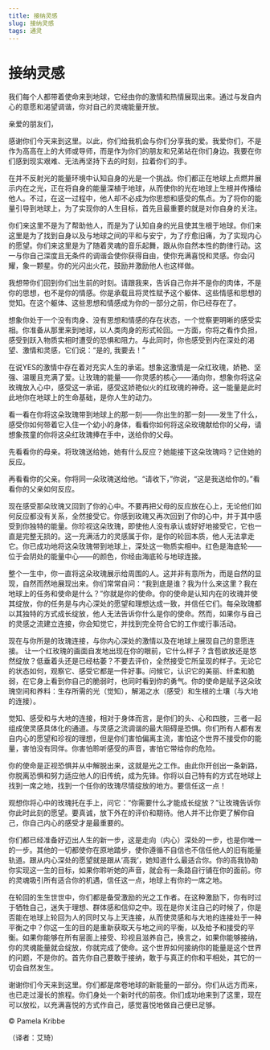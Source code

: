 ```yaml
--- 
title: 接纳灵感 
slug: 接纳灵感 
tags: 通灵 
--- 
```

# 接纳灵感

我们每个人都带着使命来到地球，它经由你的激情和热情展现出来。通过与发自内心的意愿和渴望调谐，你对自己的灵魂能量开放。

亲爱的朋友们，

感谢你们今天来到这里。以此，你们给我机会与你们分享我的爱。我爱你们，不是作为高高在上的大师或导师，而是作为你们的朋友和兄弟站在你们身边。我要在你们感到现实艰难、无法再坚持下去的时刻，拉着你们的手。

在并不反射光的能量环境中认知自身的光是一个挑战。你们都正在地球上点燃并展示内在之光，正在将自身的能量深植于地球，从而使你的光在地球上生根并传播给他人。不过，在这一过程中，他人却不必成为你思想和感受的焦点。为了将你的能量引导到地球上，为了实现你的人生目标，首先且最重要的就是对你自身的关注。

你们来这里不是为了帮助他人，而是为了认知自身的光且使其生根于地球。你们来这里是为了找到自身以及与地球之间的平和与安宁，为了疗愈旧痛，为了实现内心的愿望。你们来这里是为了随着灵魂的音乐起舞，跟从你自然本性的韵律行动。这一与你自己深度且无条件的调谐会使你获得自由，使你充满喜悦和灵感。你会闪耀，象一颗星。你的光闪出火花，鼓励并激励他人也这样做。

我想带你们回到你们出生前的时刻。请跟我来，告诉自己你并不是你的肉体，不是你的思想，也不是你的情感。你是承载且将灵性赋予这个躯体、这些情感和思想的觉知。在这个躯体、这些思想和情感成为你的一部分之前，你已经存在了。

想象你处于一个没有肉身、没有思想和情感的存在状态，一个觉察更明晰的感受实相。你准备从那里来到地球，以人类肉身的形式轮回。一方面，你将之看作负担，感受到跃入物质实相时遭受的恐惧和阻力。与此同时，你也感受到内在深处的渴望、激情和灵感，它们说：“是的, 我要去！”

在说YES的激情中存在着对充实人生的承诺。想象这激情是一朵红玫瑰，娇艳、坚强、温暖且充满了爱。让玫瑰的能量——你灵感的核心——涌向你，想象你将这朵玫瑰放入心中，感受这一承诺，感受这娇艳似火的红玫瑰的神奇。这一能量是此时此地你在地球上的生命基础，是你人生的动力。

看一看在你将这朵玫瑰带到地球上的那一刻——你出生的那一刻——发生了什么，感受你如何带着它入住一个幼小的身体，看看你如何将这朵玫瑰献给你的父母，请想象孩童的你将这朵红玫瑰捧在手中，送给你的父母。

先看看你的母亲。将玫瑰送给她，她有什么反应？她能接下这朵玫瑰吗？记住她的反应。

再看看你的父亲。你将同一朵玫瑰送给他。“请收下，”你说，“这是我送给你的。”看看你的父亲如何反应。

现在感受那朵玫瑰又回到了你的心中。不要再把父母的反应放在心上，无论他们如何反应都没有关系，全然接受它。你感到玫瑰又再次回到了你的心中，并于其中感受到你独特的能量。你珍视这朵玫瑰，即使他人没有承认或好好地接受它，它也一直是完整无损的。这一充满活力的灵感属于你，是你的轮回本质，他人无法拿走它。你已成功地将这朵玫瑰带到地球上，深处这一物质实相中。红色是海底轮——位于会阴处的能量中心——的颜色，你经由海底轮与地球连接。

整个一生中，你一直将这朵玫瑰展示给周围的人。这并非有意所为，而是自然的显现，自然而然地展现出来。你们常常自问：“我到底是谁？我为什么来这里？我在地球上的任务和使命是什么？”你就是你的使命。你的使命是认知内在的玫瑰并使其绽放，你的任务是与内心深处的愿望和理想达成一致，并信任它们。每朵玫瑰都以其独特的方式成长绽放，他人无法告诉你什么是你的使命。然而，如果你与自己的灵感之流建立连接，你会知觉它，并找到完全符合它的工作或行事活动。

现在与你所是的玫瑰连接，与你内心深处的激情以及在地球上展现自己的意愿连接。 让一个红玫瑰的画面自发地出现在你的眼前，它什么样子？含苞欲放还是悠然绽放？低垂着头还是已经枯萎？不要去评价，全然接受它所呈现的样子。无论它的状态如何，观察它、感受它都是一件好事。问候它，认识它的美丽、纤柔和脆弱，在它身上看到你自己的脆弱时，也同时看到你的勇气。你的使命是赋予这朵玫瑰空间和养料：生存所需的光（觉知），解渴之水（感受）和生根的土壤（与大地的连接）。

觉知、感受和与大地的连接，相对于身体而言，是你们的头、心和四肢，三者一起组成使灵感具体化的通道。与灵感之流调谐的最大阻碍是恐惧。你们所有人都有发自内心的愿望和珍视的理想，但是你们害怕偏离主流，害怕这个世界不接受你的能量，害怕没有同伴。你害怕聆听感受的声音，害怕它带给你的危险。

你的使命是正视恐惧并从中解脱出来，这就是光之工作。由此你开创出一条新路，你脱离恐惧和努力适应他人的旧传统，成为先锋。你将以自己特有的方式在地球上找到一席之地，找到一个任你的玫瑰尽情绽放的地方。要信任这一点！

观想你将心中的玫瑰托在手上，问它：“你需要什么才能成长绽放？”让玫瑰告诉你你此时此刻的愿望。要真诚，放下外在的评价和期待。他人并不比你更了解你自己，你自己内心的感受才是最重要的。

你们都已经准备好迈出人生的新一步，这是走向（内心）深处的一步，也是你唯一的一步。其他的一切都使你在原地踏步，使你遵循不自信也不信任他人的旧有能量轨道。跟从内心深处的愿望就是跟从‘高我’，她知道什么最适合你。你的高我协助你实现这一生的目标，如果你聆听她的声音，就会有一条路自行铺在你的面前。你的灵魂吸引所有适合你的机遇，信任这一点，地球上有你的一席之地。

在轮回的生生世世中，你们都是备受激励的光之工作者。在这种激励下，你有时过于牺牲自己，迷失于理想、群体感和信仰之中。现在是你关注自己的时候了，你是否能在地球上轮回为人的同时又与上天连接，从而使灵感和与大地的连接处于一种平衡之中？你这一生的目的是重新获取天与地之间的平衡，以及给予和接受的平衡。如果你能够在所有层面上接受、珍视且滋养自己，换言之，如果你能够接纳，你的灵魂能量就会绽放，你就完成了使命。这个世界如何接纳你的能量是这个世界的问题，不是你的。首先你自己要敢于接纳，敢于与真正的你和平相处，其它的一切会自然发生。

谢谢你们今天来到这里。你们都是席卷地球的新能量的一部分。你们从远方而来，也已走过漫长的旅程。你们身处一个新时代的前夜。你们成功地来到了这里，现在可以放松，以充满喜悦的方式作自己，感觉喜悦地做自己便已足够。

© Pamela Kribbe

（译者：艾琦）